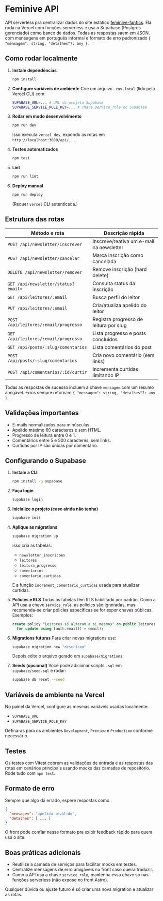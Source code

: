 # Feminive API

API serverless pra centralizar dados do site estático [feminive-fanfics](https://github.com/). Ela roda na Vercel com funções serverless e usa o Supabase (Postgres gerenciado) como banco de dados. Todas as respostas saem em JSON, com mensagens em português informal e formato de erro padronizado `{ "mensagem": string, "detalhes"?: any }`.

## Como rodar localmente

1. **Instale dependências**
   ```bash
   npm install
   ```
2. **Configure variáveis de ambiente**
   Crie um arquivo `.env.local` (lido pela Vercel CLI) com:
   ```bash
   SUPABASE_URL=... # URL do projeto Supabase
   SUPABASE_SERVICE_ROLE_KEY=... # chave service_role do Supabase
   ```
3. **Rodar em modo desenvolvimento**
   ```bash
   npm run dev
   ```
   Isso executa `vercel dev`, expondo as rotas em `http://localhost:3000/api/...`.

4. **Testes automatizados**
   ```bash
   npm test
   ```

5. **Lint**
   ```bash
   npm run lint
   ```

6. **Deploy manual**
   ```bash
   npm run deploy
   ```
   (Requer `vercel` CLI autenticada.)

## Estrutura das rotas

| Método e rota | Descrição rápida |
| ------------- | ---------------- |
| `POST /api/newsletter/inscrever` | Inscreve/reativa um e-mail na newsletter |
| `POST /api/newsletter/cancelar` | Marca inscrição como cancelada |
| `DELETE /api/newsletter/remover` | Remove inscrição (hard delete) |
| `GET /api/newsletter/status?email=` | Consulta status da inscrição |
| `GET /api/leitores/:email` | Busca perfil do leitor |
| `PUT /api/leitores/:email` | Cria/atualiza apelido do leitor |
| `POST /api/leitores/:email/progresso` | Registra progresso de leitura por slug |
| `GET /api/leitores/:email/progresso` | Lista progresso e posts concluídos |
| `GET /api/posts/:slug/comentarios` | Lista comentários do post |
| `POST /api/posts/:slug/comentarios` | Cria novo comentário (sem links) |
| `POST /api/comentarios/:id/curtir` | Incrementa curtidas limitando IP |

Todas as respostas de sucesso incluem a chave `mensagem` com um resumo amigável. Erros sempre retornam `{ "mensagem": string, "detalhes"?: any }`.

## Validações importantes

- E-mails normalizados para minúsculas.
- Apelido máximo 60 caracteres e sem HTML.
- Progresso de leitura entre 0 e 1.
- Comentários entre 5 e 500 caracteres, sem links.
- Curtidas por IP são únicas por comentário.

## Configurando o Supabase

1. **Instale a CLI**
   ```bash
   npm install -g supabase
   ```
2. **Faça login**
   ```bash
   supabase login
   ```
3. **Inicialize o projeto (caso ainda não tenha)**
   ```bash
   supabase init
   ```
4. **Aplique as migrations**
   ```bash
   supabase migration up
   ```
   Isso cria as tabelas:
   - `newsletter_inscricoes`
   - `leitores`
   - `leitura_progresso`
   - `comentarios`
   - `comentario_curtidas`

   E a função `increment_comentario_curtidas` usada para atualizar curtidas.

5. **Policies e RLS**
   Todas as tabelas têm RLS habilitado por padrão. Como a API usa a chave `service_role`, as policies são ignoradas, mas recomenda-se criar policies específicas se for expor chaves públicas. Exemplos:
   ```sql
   create policy "Leitores só alteram a si mesmos" on public.leitores
     for update using (auth.email() = email);
   ```

6. **Migrations futuras**
   Para criar novas migrations use:
   ```bash
   supabase migration new "descricao"
   ```
   Depois edite o arquivo gerado em `supabase/migrations`.

7. **Seeds (opcional)**
   Você pode adicionar scripts `.sql` em `supabase/seed.sql` e rodar:
   ```bash
   supabase db reset --seed
   ```

## Variáveis de ambiente na Vercel

No painel da Vercel, configure as mesmas variáveis usadas localmente:

- `SUPABASE_URL`
- `SUPABASE_SERVICE_ROLE_KEY`

Defina-as para os ambientes `Development`, `Preview` e `Production` conforme necessário.

## Testes

Os testes com Vitest cobrem as validações de entrada e as respostas das rotas em cenários principais usando mocks das camadas de repositório. Rode tudo com `npm test`.

## Formato de erro

Sempre que algo dá errado, espere respostas como:
```json
{
  "mensagem": "apelido inválido",
  "detalhes": [ ... ]
}
```
O front pode confiar nesse formato pra exibir feedback rápido para quem usa o site.

## Boas práticas adicionais

- Reutilize a camada de serviços para facilitar mocks em testes.
- Centralize mensagens de erro amigáveis no front caso queira traduzir.
- Como a API usa a chave `service_role`, mantenha essa chave só nas funções serverless (não expose no front Astro).

Qualquer dúvida ou ajuste futuro é só criar uma nova migration e atualizar as rotas.

